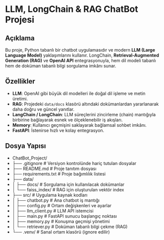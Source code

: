 # LLM, LongChain & RAG ChatBot Projesi

## Açıklama
Bu proje, Python tabanlı bir chatbot uygulamasıdır ve modern **LLM (Large Language Model)** yaklaşımlarını kullanır.
LongChain, **Retrieval-Augmented Generation (RAG)** ve **OpenAI API** entegrasyonuyla, hem dil modeli tabanlı hem de doküman tabanlı bilgi sorgulama imkânı sunar.

## Özellikler

- **LLM**: OpenAI gibi büyük dil modelleri ile doğal dil işleme ve metin üretimi.
- **RAG**: Projedeki `data/docs` klasörü altındaki dokümanlardan yararlanarak daha doğru ve güncel yanıtlar.
- **LangChain / LongChain**: LLM süreçlerini zincirleme (chain) mantığıyla birbirine bağlayarak esnek ve ölçeklenebilir iş akışları.
- **Memory**: Kullanıcı geçmişini saklayarak bağlamsal sohbet imkânı.
- **FastAPI**: İstenirse hızlı ve kolay entegrasyon.

## Dosya Yapısı
- ChatBot_Project/
- ├── .gitignore           # Versiyon kontrolünde hariç tutulan dosyalar
- ├── README.md            # Proje tanıtım dosyası
- ├── requirements.txt     # Proje bağımlılık listesi
- ├── data/
- │   ├── docs/            # Sorgulama için kullanılacak dokümanlar
- │   └── faiss_index/     # RAG için oluşturulan vektör index
- ├── src/                 # Uygulama kaynak kodları
- │   ├── chatbot.py       # Ana chatbot iş mantığı
- │   ├── config.py        # Ortam değişkenleri ve ayarlar
- │   ├── llm_client.py    # LLM API istemcisi
- │   ├── main.py          # FastAPI sunucu başlangıç noktası
- │   ├── memory.py        # Konuşma geçmişi yönetimi
- │   └── retriever.py     # Doküman tabanlı bilgi çekme (RAG)
- └── .venv/               # Sanal ortam klasörü (ignore edilir)
